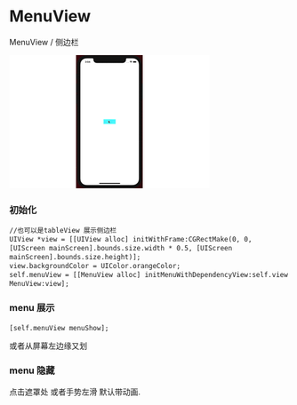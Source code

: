 # MenuView
MenuView / 侧边栏


![展示](https://github.com/MaxBT6/MenuView/blob/master/menu.gif)


### 初始化
```
//也可以是tableView 展示侧边栏
UIView *view = [[UIView alloc] initWithFrame:CGRectMake(0, 0, [UIScreen mainScreen].bounds.size.width * 0.5, [UIScreen mainScreen].bounds.size.height)];
view.backgroundColor = UIColor.orangeColor;
self.menuView = [[MenuView alloc] initMenuWithDependencyView:self.view MenuView:view];
```

### menu 展示
```
[self.menuView menuShow];
```
或者从屏幕左边缘又划

### menu 隐藏
点击遮罩处 
或者手势左滑
默认带动画.

